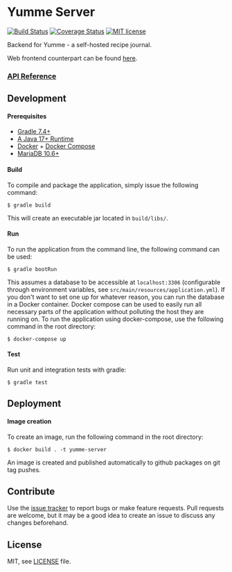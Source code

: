 # Yumme Server

[![Build Status][github-actions-image]][github-actions-url]
[![Coverage Status][codecov-image]][codecov-url]
[![MIT license][license-image]][license-url]

[github-actions-image]: https://img.shields.io/github/actions/workflow/status/aesy/yumme-server/ci.yml?branch=master&style=flat-square
[github-actions-url]: https://github.com/aesy/yumme-server/actions

[codecov-image]: https://img.shields.io/codecov/c/github/aesy/yumme-server?style=flat-square
[codecov-url]: https://codecov.io/github/aesy/yumme-server

[license-image]: https://img.shields.io/github/license/aesy/yumme-server?style=flat-square
[license-url]: https://github.com/aesy/yumme-server/blob/master/LICENSE

Backend for Yumme - a self-hosted recipe journal.

Web frontend counterpart can be found [here](https://github.com/aesy/yumme-web).

### [API Reference](https://aesy.github.io/yumme-server/apidocs/)

## Development

#### Prerequisites

* [Gradle 7.4+](https://gradle.org/)
* [A Java 17+ Runtime](https://adoptopenjdk.net/)
* [Docker](https://docs.docker.com/get-docker/) + [Docker Compose](https://docs.docker.com/compose/install/)
* [MariaDB 10.6+](https://mariadb.org/download/)

#### Build

To compile and package the application, simply issue the following command:

    $ gradle build

This will create an executable jar located in `build/libs/`.

#### Run

To run the application from the command line, the following command can be used:

    $ gradle bootRun

This assumes a database to be accessible at `localhost:3306` (configurable through environment variables, 
see `src/main/resources/application.yml`). If you don't want to set one up for whatever reason, you can run 
the database in a Docker container. Docker compose can be used to easily run all necessary parts of the 
application without polluting the host they are running on. To run the application using docker-compose, 
use the following command in the root directory:

    $ docker-compose up 

#### Test 

Run unit and integration tests with gradle:

    $ gradle test

## Deployment

#### Image creation

To create an image, run the following command in the root directory:

    $ docker build . -t yumme-server

An image is created and published automatically to github packages on git tag pushes.

## Contribute
Use the [issue tracker](https://github.com/aesy/yumme-server/issues) to report bugs or make feature 
requests. Pull requests are welcome, but it may be a good idea to create an issue to discuss any 
changes beforehand.

## License
MIT, see [LICENSE](/LICENSE) file.
